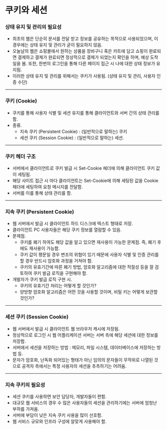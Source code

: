 # 쿠키와 세션

### 상태 유지 및 관리의 필요성
- 최초의 웹은 단순히 문서를 전달 받고 정보를 공유하는 목적으로 사용되었으며, 이 경우에는 상태 유지 및 관리가 굳이 필요하지 않음.
- 오늘날의 웹은 쇼핑몰에서 원하는 상품을 장바구니 혹은 카트에 담고 쇼핑이 완료되면 결제하고 결제가 완료되면 정상적으로 결제가 되었는지 확인을 하며, 예상 도착일을 봄. 또한, 한번의 로그인을 통해 다른 페이지 접근 시 나에 대한 상태 정보가 유지됨. 
- 이러한 상태 유지 및 관리를 위해서는 쿠키가 사용됨. (상태 유지 및 관리, 사용자 인증 수단)

--- 

### 쿠키 (Cookie)
- 쿠키를 통해 사용자 식별 및 세션 유지를 통해 클라이언트와 서버 간의 상태 관리를 함.
- 종류.
    - 지속 쿠키 (Persistent Cookie) : (일반적으로 말하는) 쿠키
    - 세션 쿠키 (Session Cookie) : (일반적으로 말하는) 세션.
    
---

### 쿠키 헤더 구조
- 서버에서 클라이언트로 쿠키 발급 시 Set-Cookie 헤더에 의해 클라이언트 쿠키 값이 세팅됨.
- 해당 사이트 접근 시 마다 클라이언트는 Set-Cookie에 의해 세팅된 값을 Cookie 헤더에 세팅하여 요청 메시지를 전달함.
- 서버를 이를 통해 상태 관리를 함.

--- 

### 지속 쿠키 (Persistent Cookie)
- 웹 서버에서 발급 시 클라이언트 하드 디스크에 텍스트 형태로 저장.
- 클라이언트 PC 사용자들은 해당 쿠키 정보를 열람할 수 있음.
- 문제점.
    - 쿠키를 폐기 하여도 해당 값을 알고 있으면 재사용이 가능한 문제점. 즉, 폐기 후에도 재사용이 가능함.
    - 쿠키 값이 평문일 경우 변조의 위협이 있기 때문에 사용자 식별 및 인증 관리를 할 경우 반드시 암호화 과정을 거쳐야 함.
    - 쿠키의 유효기간에 따른 폐기 방법, 암호화 알고리즘에 대한 적절성 등을 잘 검토하여 쿠키 발급 로직을 구현해야 함.
- 개발자가 쿠키 발급 로직 구현 시.
    - 쿠키의 유효기간 처리는 어떻게 할 것인가?
    - 양방향 암호화 알고리즘은 어떤 것을 사용할 것이며, 비밀 키는 어떻게 보관할 것인가?
    
---

### 세션 쿠키 (Session Cookie)
- 웹 서버에서 발급 시 클라이언트 웹 브라우저 캐시에 저장됨.
- 정상적으로 로그인 시 웹 어플리케이션 서버는 서버 측에 해당 세션에 대한 정보를 저장함.
- 서버에서 세션을 저장하는 방법 : 메모리, 파일 시스템, 데이터베이스에 저장하는 방법 등.
- 문자가 암호화, 난독화 되어있는 형태가 아닌 임의의 문자들이 무작위로 나열된 것으로 공격자 측에서는 특정 사용자의 세션을 추측하기는 어려움.

---

### 지속 쿠키의 필요성
- 세션 쿠키를 사용하면 보안 담당자, 개발자들이 편함.
- 대규모 웹 서비스의 경우 수 많은 사용자들의 세션을 관리하기에는 서버에 엄청난 부하를 가져옴.
- 서버에 부담이 낮은 지속 쿠키 사용을 많이 선호함.
- 웹 서비스 규모와 인프라 구성에 알맞게 사용해야 함.

